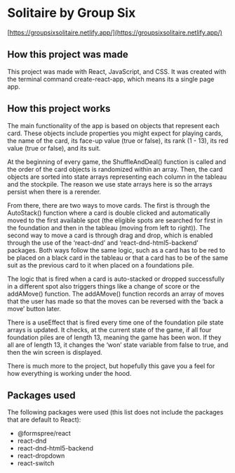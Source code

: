 # Solitaire by Group Six

[https://groupsixsolitaire.netlify.app/](https://groupsixsolitaire.netlify.app/)

## How this project was made

This project was made with React, JavaScript, and CSS. It was created with the terminal command create-react-app, which means its a single page app. 

## How this project works

The main functionality of the app is based on objects that represent each card. These objects include properties you might expect for playing cards, the name of the card, its face-up value (true or false), its rank (1 - 13), its red value (true or false), and its suit.

At the beginning of every game, the ShuffleAndDeal() function is called and the order of the card objects is randomized within an array. Then, the card objects are sorted into state arrays representing each column in the tableau and the stockpile. The reason we use state arrays here is so the arrays persist when there is a rerender.

From there, there are two ways to move cards. The first is through the AutoStack() function where a card is double clicked and automatically moved to the first available spot (the eligible spots are searched for first in the foundation and then in the tableau (moving from left to right)). The second way to move a card is through drag and drop, which is enabled through the use of the ‘react-dnd’ and ‘react-dnd-html5-backend’ packages. Both ways follow the same logic, such as a card has to be red to be placed on a black card in the tableau or that a card has to be of the same suit as the previous card to it when placed on a foundations pile.

The logic that is fired when a card is auto-stacked or dropped successfully in a different spot also triggers things like a change of score or the addAMove() function. The addAMove() function records an array of moves that the user has made so that the moves can be reversed with the ‘back a move’ button later.

There is a useEffect that is fired every time one of the foundation pile state arrays is updated. It checks, at the current state of the game, if all four foundation piles are of length 13, meaning the game has been won. If they all are of length 13, it changes the ‘won’ state variable from false to true, and then the win screen is displayed.

There is much more to the project, but hopefully this gave you a feel for how everything is working under the hood. 
 
## Packages used

The following packages were used (this list does not include the packages that are default to React):

- @formspree/react
- react-dnd
- react-dnd-html5-backend
- react-dropdown
- react-switch
